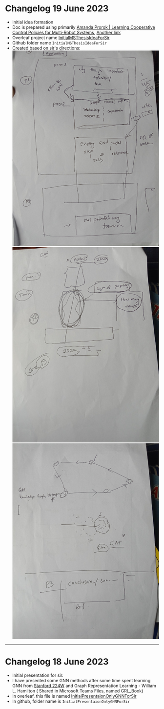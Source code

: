 # Changelog 19 June 2023

- Initial idea formation
- Doc is prepared using primarily [Amanda Prorok | Learning Cooperative Control Policies for Multi-Robot Systems](https://www.youtube.com/live/ET33IvlTNAs?feature=share), [Another link](https://www.youtube.com/watch?v=ET33IvlTNAs&ab_channel=AirLab)
- Overleaf project name [InitialMSThesisIdeaForSir](https://www.overleaf.com/9885665268vcctscsjybvf)
- Github folder name `InitialMSThesisIdeaForSir`
- Created based on sir's directions:
![](READMEAssets/SirsDirectionIdeaMSThesis1.jpg)
![](READMEAssets/SirsDirectionIdeaMSThesis2.jpg)
![](READMEAssets/SirsDirectionIdeaMSThesis3.jpg)

<hr>

# Changelog 18 June 2023
- Initial presentation for sir.
- I have presented some GNN methods after some time spent learning GNN from [Stanford 224W](https://www.youtube.com/playlist?list=PLoROMvodv4rPLKxIpqhjhPgdQy7imNkDn) and Graph Representation Learning - William L. Hamilton ( Shared in Microsoft Teams Files, named GRL_Book)
- In overleaf, this file is named [InitialPresentaionOnlyGNNForSir](https://www.overleaf.com/7849464191czwzdphhvnkx)
- In github, folder name is `InitialPresentaionOnlyGNNForSir`
